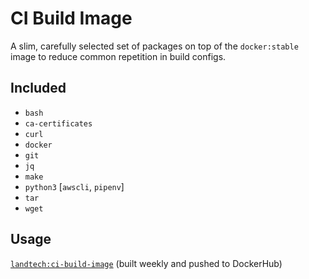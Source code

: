 # CI Build Image

A slim, carefully selected set of packages on top of the `docker:stable` image to reduce common repetition in build configs.

## Included

- `bash`
- `ca-certificates`
- `curl`
- `docker`
- `git`
- `jq`
- `make`
- `python3` [`awscli`, `pipenv`]
- `tar`
- `wget`

## Usage

[`landtech:ci-build-image`](https://hub.docker.com/u/landtech/ci-build-server) (built weekly and pushed to DockerHub)
